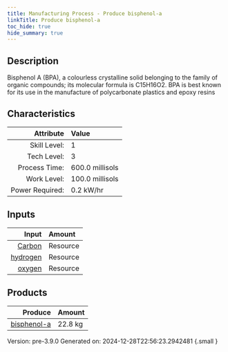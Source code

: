 ```yaml
---
title: Manufacturing Process - Produce bisphenol-a
linkTitle: Produce bisphenol-a
toc_hide: true
hide_summary: true
---
```


## Description
&#10;&#9;&#9;&#9;Bisphenol A (BPA), a colourless crystalline solid belonging to the family of organic compounds;&#10;&#9;&#9;&#9;its molecular formula is C15H16O2. BPA is best known for its use in the manufacture of polycarbonate plastics and epoxy resins&#10;&#9;&#9;

## Characteristics

| Attribute      | Value |
|--------:|:------|
|Skill Level:|1|
|Tech Level:|3|
|Process Time:|600.0 millisols|
|Work Level:|100.0 millisols|
|Power Required:|0.2 kW/hr|

## Inputs

| Input      | Amount |
|--------:|:------|
|[Carbon](/docs/definitions/resource/carbon)|Resource|18.0 kg|
|[hydrogen](/docs/definitions/resource/hydrogen)|Resource|1.6 kg|
|[oxygen](/docs/definitions/resource/oxygen)|Resource|3.2 kg|

## Products


| Produce      | Amount |
|--------:|:------|
|[bisphenol-a](/docs/definitions/resource/bisphenol-a)|22.8 kg|


Version: pre-3.9.0 Generated on: 2024-12-28T22:56:23.2942481
{.small }

